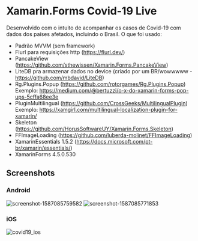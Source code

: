 # Xamarin.Forms Covid-19 Live
Desenvolvido com o intuito de acompanhar os casos de Covid-19 com dados dos países afetados, incluindo o Brasil.
O que foi usado:
- Padrão MVVM (sem framework)
- Flurl para requisições http (https://flurl.dev/)
- PancakeView (https://github.com/sthewissen/Xamarin.Forms.PancakeView)
- LiteDB pra armazenar dados no device (criado por um BR/wowwwww - https://github.com/mbdavid/LiteDB)
- Rg.Plugins.Popup (https://github.com/rotorgames/Rg.Plugins.Popup)
Exemplo: https://medium.com/@bertuzzi/o-x-do-xamarin-forms-pop-ups-5cffa68ee3e
- PluginMultilingual (https://github.com/CrossGeeks/MultilingualPlugin)
Exemplo: https://xamgirl.com/multilingual-localization-plugin-for-xamarin/
- Skeleton (https://github.com/HorusSoftwareUY/Xamarin.Forms.Skeleton)
- FFImageLoading (https://github.com/luberda-molinet/FFImageLoading)
- XamarinEssentials 1.5.2 (https://docs.microsoft.com/pt-br/xamarin/essentials/)
- XamarinForms 4.5.0.530

## Screenshots
### Android
![screenshot-1587085759582](https://user-images.githubusercontent.com/11803107/79569740-92832100-808e-11ea-80cf-db85f1bc7bf9.png)
![screenshot-1587085771853](https://user-images.githubusercontent.com/11803107/79569955-fb6a9900-808e-11ea-9f6a-7f8c11155903.png)

### iOS
![covid19_ios](https://user-images.githubusercontent.com/11803107/79571517-aed48d00-8091-11ea-9d11-9506759ad475.PNG)

